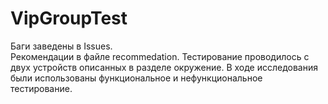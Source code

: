 # VipGroupTest
Баги заведены в Issues.  
Рекомендации в файле recommedation.
Тестирование проводилось с двух устройств описанных в разделе окружение.
В ходе исследования были использованы функциональное и нефункциональное тестирование.
